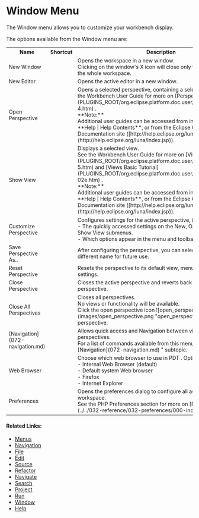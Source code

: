 # Window Menu

<!--context:window-->

The Window menu allows you to customize your workbench display.

The options available from the Window menu are:

<table>
<tr><th>Name</th>
<th>Shortcut</th>
<th>Description</th></tr>
<tr><td>New Window</td>
<td></td>
<td>Opens the workspace in a new window.
<br />
Clicking on the window's X icon will close only that window and not the whole workspace.</td></tr>
<tr><td>New Editor</td>
<td></td>
<td>Opens the active editor in a new window.</td></tr>
<tr><td>Open Perspective</td>
<td></td>
<td>Opens a selected perspective, containing a selection of views.
See the Workbench User Guide for more on [Perspectives](PLUGINS_ROOT/org.eclipse.platform.doc.user/concepts/concepts-4.htm) .
<br />
**Note:**
<br />
Additional user guides can be accessed from inside PDT by going to **Help | Help Contents**, or from the Eclipse Online Documentation site ([http://help.eclipse.org/luna/index.jsp](http://help.eclipse.org/luna/index.jsp)).
</td></tr>
<tr><td>Show View</td>
<td></td>
<td>Displays a selected view.
<br />
See the Workbench User Guide for more on [Views](PLUGINS_ROOT/org.eclipse.platform.doc.user/concepts/concepts-5.htm) and [Views Basic Tutorial](PLUGINS_ROOT/org.eclipse.platform.doc.user/gettingStarted/qs-02e.htm) .
<br />
**Note:**
<br />
Additional user guides can be accessed from inside PDT by going to **Help | Help Contents**, or from the Eclipse Online Documentation site ([http://help.eclipse.org/luna/index.jsp](http://help.eclipse.org/luna/index.jsp)).
</td></tr>
<tr><td>Customize Perspective</td>
<td></td>
<td>Configures settings for the active perspective, including settings for:
<br />
- The quickly accessed settings on the New, Open Perspective and Show View submenus.
<br />
- Which options appear in the menu and toolbar.</td></tr>
<tr><td>Save Perspective As..</td>
<td></td>
<td>After configuring the perspective, you can select to save it under a different name for future use.</td></tr>
<tr><td>Reset Perspective</td>
<td></td>
<td>Resets the perspective to its default view, menu bar and toolbar settings.</td></tr>
<tr><td>Close Perspective</td>
<td></td>
<td>Closes the active perspective and reverts back to the last viewed perspective.</td></tr>
<tr><td>Close All Perspectives</td>
<td></td>
<td>Closes all perspectives.
<br />
No views or functionality will be available.
<br />
Click the open perspective icon ![open_perspective.png](images/open_perspective.png "open_perspective.png") to open a perspective.</td></tr>
<tr><td>[Navigation](072-navigation.md)</td>
<td></td>
<td>Allows quick access and Navigation between views and perspectives.
<br />
For a list of commands available from this menu option, see the " [Navigation](072-navigation.md) " subtopic.</td></tr>
<tr><td>Web Browser</td>
<td></td>
<td>Choose which web browser to use in PDT . Options are:
<br />
- Internal Web Browser (default)
<br />
- Default system Web browser
<br />
- Firefox
<br />
- Internet Explorer</td></tr>
<tr><td>Preferences</td>
<td></td>
<td>Opens the preferences dialog to configure all aspects of the workspace.
<br />
See the PHP Preferences section for more on [PHP Preferences](../../032-reference/032-preferences/000-index.md) .</td></tr>
</table>

<!--links-start-->

#### Related Links:

 * [Menus](000-index.md)
 * [Navigation](072-navigation.md)
 * [File](008-file/000-index.md)
 * [Edit](016-edit.md)
 * [Source](024-source.md)
 * [Refactor](032-refactor.md)
 * [Navigate](040-navigate.md)
 * [Search](048-search.md)
 * [Project](056-project.md)
 * [Run](064-run.md)
 * [Window](080-window.md)
 * [Help](088-help.md)

<!--links-end-->
